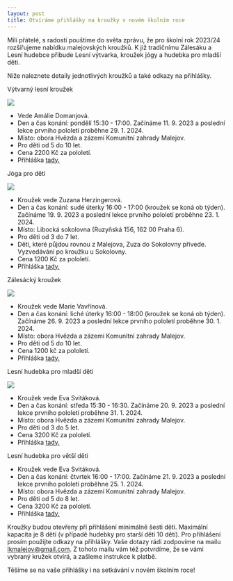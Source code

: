 ```yaml
---
layout: post
title: Otvíráme přihlášky na kroužky v novém školním roce 
---
```


Milí přátelé, s radostí pouštíme do světa zprávu, že pro školní rok 2023/24 rozšiřujeme nabídku malejovských kroužků. K již tradičnímu Zálesáku a Lesní hudebce přibude Lesní výtvarka, kroužek jógy a hudebka pro mladší děti.

Níže naleznete detaily jednotlivých kroužků a také odkazy na přihlášky.

 Výtvarný lesní kroužek

![](/assets/article_images/vytvarka_plakat2023.jpg)
 
- Vede Amálie Domanjová.
- Den a čas konání: pondělí 15:30 - 17:00. Začínáme 11. 9. 2023 a poslední lekce prvního pololetí proběhne 29. 1. 2024.
- Místo: obora Hvězda a zázemí Komunitní zahrady Malejov.
- Pro děti od 5 do 10 let.
- Cena 2200 Kč za pololetí.
- Přihláška [tady.](https://docs.google.com/forms/d/e/1FAIpQLSdqD7Da-CtcXC9F1543vguPp0QZnCrOZu0mu30tLzOfq8bD-A/viewform?usp=sf_link)

Jóga pro děti

![](/assets/article_images/joga_plakat2023.jpg)

- Kroužek vede Zuzana Herzingerová.
- Den a čas konání: sudé úterky 16:00 - 17:00 (kroužek se koná ob týden). Začínáme 19. 9. 2023 a poslední lekce prvního pololetí proběhne 23. 1. 2024.
- Místo: Libocká sokolovna (Ruzyňská 156, 162 00 Praha 6).
- Pro děti od 3 do 7 let.
- Děti, které půjdou rovnou z Malejova, Zuza do Sokolovny přivede. Vyzvedávání po kroužku u Sokolovny.
- Cena 1200 Kč za pololetí.
- Přihláška [tady.](https://docs.google.com/forms/d/e/1FAIpQLSdEtSJy3UNGfJEtPiVu4PwRafd21MIbEng_UBEGQbEaxXkJmw/viewform?usp=sf_link)

Zálesácký kroužek

![](/assets/article_images/zalesak_plakat2023.jpg)

- Kroužek vede Marie Vavřínová.
- Den a čas konání: liché úterky 16:00 - 18:00 (kroužek se koná ob týden). Začínáme 26. 9. 2023 a poslední lekce prvního pololetí proběhne 30. 1. 2024.
- Místo: obora Hvězda a zázemí Komunitní zahrady Malejov.
- Pro děti od 5 do 10 let.
- Cena 1200 kč za pololetí.
- Přihláška [tady.](https://docs.google.com/forms/d/e/1FAIpQLSfFZfwyq77k-BP00vYwkyz2O7id0KExIYBKhbW_AtDF_hXvBw/viewform?usp=sf_link)

Lesní hudebka pro mladší děti

![](/assets/article_images/hudebka_plakat2023.jpg)

- Kroužek vede Eva Svitáková.
- Den a čas konání: středa 15:30 - 16:30. Začínáme 20. 9. 2023 a poslední lekce prvního pololetí proběhne 31. 1. 2024.
- Místo: obora Hvězda a zázemí Komunitní zahrady Malejov.
- Pro děti od 3 do 5 let.
- Cena 3200 Kč za pololetí.
- Přihláška [tady.](https://docs.google.com/forms/d/e/1FAIpQLSc4sIasmKWfgDg_f0iPuIPkyLm1RxEVR_FmBwEc5vCDo0o9qQ/viewform?usp=sf_link)

Lesní hudebka pro větší děti

- Kroužek vede Eva Svitáková.
- Den a čas konání: čtvrtek 16:00 - 17:00. Začínáme 21. 9. 2023 a poslední lekce prvního pololetí proběhne 25. 1. 2024.
- Místo: obora Hvězda a zázemí Komunitní zahrady Malejov.
- Pro děti od 5 do 8 let.
- Cena 3200 Kč za pololetí.
- Přihláška [tady.](https://docs.google.com/forms/d/e/1FAIpQLSf0NQO-S18HVxZfNdINGhbGR4IfDyZDg8XuN0tK0mFkwsCe7w/viewform?usp=sf_link)

Kroužky budou otevřeny při přihlášení minimálně šesti dětí. Maximální kapacita je 8 dětí (v případě hudebky pro starší děti 10 dětí).
Pro přihlášení prosím použijte odkazy na přihlášky. Vaše dotazy rádi zodpovíme na mailu lkmalejov@gmail.com. Z tohoto mailu vám též potvrdíme, že se vámi vybraný kružek otvírá, a zašleme instrukce k platbě.

Těšíme se na vaše přihlášky i na setkávání v novém školním roce!
